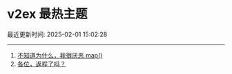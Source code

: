 # v2ex 最热主题

最近更新时间: 2025-02-01 15:02:28

--- 
1. [不知道为什么，我很厌恶 map()](https://www.v2ex.com/t/1108464) 
2. [各位，返程了吗？](https://www.v2ex.com/t/1108470) 
